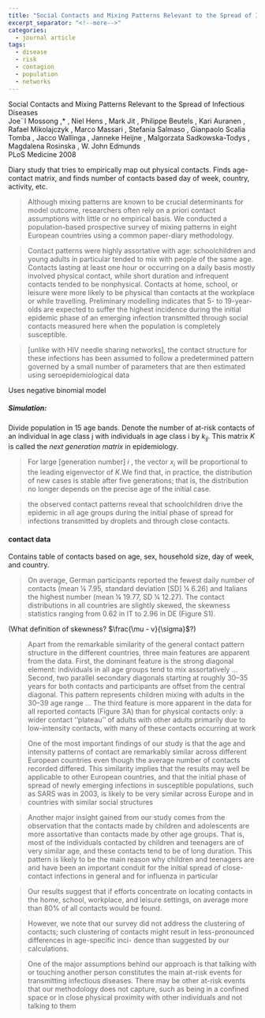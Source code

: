 ```yaml
---
title: "Social Contacts and Mixing Patterns Relevant to the Spread of Infectious Diseases  "
excerpt_separator: "<!--more-->"
categories:
  - journal article
tags:
  - disease 
  - risk
  - contagion
  - population
  - networks
---
```


Social Contacts and Mixing Patterns Relevant to
the Spread of Infectious Diseases  
Joe¨l Mossong ,* , Niel Hens  , Mark Jit  , Philippe Beutels  , Kari Auranen  , Rafael Mikolajczyk  , Marco Massari  ,
Stefania Salmaso  , Gianpaolo Scalia Tomba  , Jacco Wallinga  , Janneke Heijne  , Malgorzata Sadkowska-Todys  ,
Magdalena Rosinska  , W. John Edmunds  
PLoS Medicine 2008

Diary study that tries to empirically map out physical contacts. Finds age-contact matrix, and finds number of contacts based day of week, country, activity, etc.

> Although mixing patterns are known to be crucial determinants for model
outcome, researchers often rely on a priori contact assumptions with little or no empirical basis.
We conducted a population-based prospective survey of mixing patterns in eight European
countries using a common paper-diary methodology.

>  Contact patterns were highly assortative with age:
schoolchildren and young adults in particular tended to mix with people of the same age.
Contacts lasting at least one hour or occurring on a daily basis mostly involved physical
contact, while short duration and infrequent contacts tended to be nonphysical. Contacts at
home, school, or leisure were more likely to be physical than contacts at the workplace or while
travelling. Preliminary modelling indicates that 5- to 19-year-olds are expected to suffer the
highest incidence during the initial epidemic phase of an emerging infection transmitted
through social contacts measured here when the population is completely susceptible.

> [unlike with HIV needle sharing networks], the contact structure for these infections has been
assumed to follow a predetermined pattern governed by a
small number of parameters that are then estimated using
seroepidemiological data

Uses negative binomial model

##### Simulation:

Divide population in 15 age bands. Denote the number of at-risk
contacts of an individual in age class j with individuals in age
class i by $k_{ij}$. This matrix $K$ is called the *next generation matrix* in epidemiology.

> For large [generation number] $i$ , the
vector $x_i$ will be proportional to the leading eigenvector of $K$.We find that, in practice, the distribution of new cases is
stable after five generations; that is, the distribution no longer
depends on the precise age of the initial case.

>  the observed contact
patterns reveal that schoolchildren drive the epidemic in all
age groups during the initial phase of spread for infections
transmitted by droplets and through close contacts.

#### contact data

Contains table of contacts based on age, sex, household size, day of week, and country.

> On average, German participants reported the fewest daily
number of contacts (mean ¼ 7.95, standard deviation [SD] ¼
6.26) and Italians the highest number (mean ¼ 19.77, SD ¼
12.27). The contact distributions in all countries are slightly
skewed, the skewness statistics ranging from 0.62 in IT to 2.96
in DE (Figure S1).

(What definition of skewness? $\frac{\mu - v}{\sigma}$?)

> Apart from the remarkable
similarity of the general contact pattern structure in the
different countries, three main features are apparent from
the data. First, the dominant feature is the strong diagonal
element: individuals in all age groups tend to mix assortatively
... Second, two parallel secondary diagonals starting at
roughly 30–35 years for both contacts and participants are
offset from the central diagonal. This pattern represents
children mixing with adults in the 30–39 age range
... The third feature is more apparent in the data for all
reported contacts (Figure 3A) than for physical contacts only:
a wider contact ‘‘plateau’’ of adults with other adults
primarily due to low-intensity contacts, with many of these
contacts occurring at work

> One of the most important findings of our study is that the
age and intensity patterns of contact are remarkably similar
across different European countries even though the average
number of contacts recorded differed. This similarity implies
that the results may well be applicable to other European
countries, and that the initial phase of spread of newly
emerging infections in susceptible populations, such as SARS
was in 2003, is likely to be very similar across Europe and in
countries with similar social structures

> Another major insight gained from our study comes from
the observation that the contacts made by children and
adolescents are more assortative than contacts made by other
age groups. That is, most of the individuals contacted by
children and teenagers are of very similar age, and these
contacts tend to be of long duration. This pattern is likely to
be the main reason why children and teenagers are and have
been an important conduit for the initial spread of close-
contact infections in general and for influenza in particular

> Our results suggest that
if efforts concentrate on locating contacts in the home,
school, workplace, and leisure settings, on average more than
80% of all contacts would be found.

> However, we note that our survey did not address
the clustering of contacts; such clustering of contacts might
result in less-pronounced differences in age-specific inci-
dence than suggested by our calculations.

> One of the major assumptions behind our approach is that
talking with or touching another person constitutes the main
at-risk events for transmitting infectious diseases. There may
be other at-risk events that our methodology does not
capture, such as being in a confined space or in close physical
proximity with other individuals and not talking to them